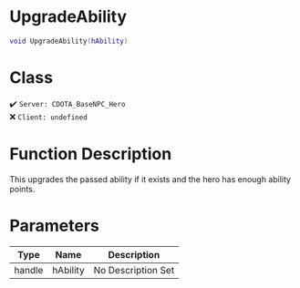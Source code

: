 # UpgradeAbility
```lua
void UpgradeAbility(hAbility)
```
# Class
✔️ `Server: CDOTA_BaseNPC_Hero`  
❌ `Client: undefined`  

# Function Description
This upgrades the passed ability if it exists and the hero has enough ability points.
# Parameters
Type|Name|Description
--|--|--
handle|hAbility|No Description Set
